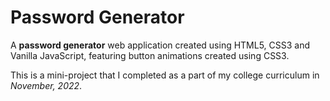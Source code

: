 # Password Generator
A **password generator** web application created using HTML5, CSS3 and Vanilla JavaScript, featuring button animations created using CSS3.

This is a mini-project that I completed as a part of my college curriculum in *November, 2022*.
